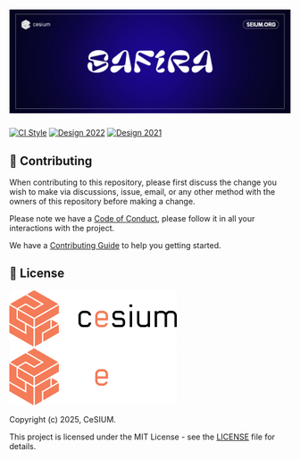 [contributing]: CONTRIBUTING.md
[code_of_conduct]: CODE_OF_CONDUCT.md
[license]: LICENSE
[ci-style-status]: https://github.com/cesium/safira/actions/workflows/style.yml/badge.svg
[ci-style-workflow]: https://github.com/cesium/safira/actions/workflows/style.yml
[figma-design-2022]: https://www.figma.com/file/sPqEvYKlOqL8L7CC2AzxkN/SEI
[figma-badge-2022]: https://img.shields.io/badge/-figma22-s?style=flat&logo=figma&color=black
[figma-design-2021]: https://www.figma.com/file/1phER5eukGFC5p9tFGnfk7/SEI
[figma-badge-2021]: https://img.shields.io/badge/-figma21-s?style=flat&logo=figma&color=black

# ![SEI Banner](.github/brand/safira-banner.png)

[![CI Style][ci-style-status]][ci-style-workflow]
[![Design 2022][figma-badge-2022]][figma-design-2022]
[![Design 2021][figma-badge-2021]][figma-design-2021]

## 🤝 Contributing

When contributing to this repository, please first discuss the change you wish
to make via discussions, issue, email, or any other method with the owners of
this repository before making a change.

Please note we have a [Code of Conduct](CODE_OF_CONDUCT.md), please follow it
in all your interactions with the project.

We have a [Contributing Guide][contributing] to help you getting started.

## 📝 License

<img src=".github/brand/cesium-DARK.svg#gh-light-mode-only" width="300">
<img src=".github/brand/cesium-LIGHT.svg#gh-dark-mode-only" width="300">

Copyright (c) 2025, CeSIUM.

This project is licensed under the MIT License - see the [LICENSE][license]
file for details.
